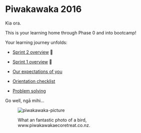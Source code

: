 # Piwakawaka 2016

Kia ora.

This is your learning home through Phase 0 and into bootcamp!

Your learning journey unfolds:

<!--- [Sprint 9 overview](/sprints/9-overview) :balloon:-->
<!--- [Sprint 8 overview](/sprints/8-overview) :cherry_blossom:-->
<!--- [Sprint 7 overview](/sprints/7-overview) :sunflower:-->
<!--- [Sprint 6 overview](/sprints/6-overview) :honeybee:-->
<!--- [Sprint 5 overview](/sprints/5-overview) :sunflower:-->
<!--- [Sprint 4 overview](/sprints/4-overview) :zap:-->
<!--- [Sprint 3 overview](/sprints/3-overview) :sunny: -->
- [Sprint 2 overview](/sprints/2-overview) :tada:
- [Sprint 1 overview](/sprints/1-overview) :seedling:

- [Our expectations of you](https://github.com/dev-academy-programme/orientation/tree/master/1-expectations)
- [Orientation checklist](https://github.com/dev-academy-programme/orientation)
- [Problem solving](https://github.com/dev-academy-programme/curriculum/blob/master/concepts/problem-solving/README.md)

Go well, ngā mihi...

<figure>
  <img src="http://www.piwakawakaecoretreat.co.nz/wp-content/uploads/2014/12/piwakawaka5.jpg" alt="piwakawaka-picture"><br>
  <figcaption>
    <p>What an fantastic photo of a bird, www.piwakawakaecoretreat.co.nz.</p>
  </figcaption>
</figure>
